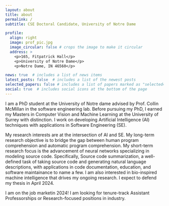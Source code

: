 ```yaml
---
layout: about
title: about
permalink: /
subtitle: CSE Doctoral Candidate, University of Notre Dame

profile:
  align: right
  image: prof_pic.jpg
  image_circular: false # crops the image to make it circular
  address: >
    <p>165, Fitpatrick Hall</p>
    <p>University of Notre Dame</p>
    <p>Notre Dame, IN 46560</p>

news: true  # includes a list of news items
latest_posts: false  # includes a list of the newest posts
selected_papers: false # includes a list of papers marked as "selected={true}"
social: true  # includes social icons at the bottom of the page
---
```


I am a PhD student at the University of Notre dame advised by Prof. Collin McMillan in the software engineering lab.  Before pursuing my PhD, I earned my Masters in Computer Vision and Machine Learning at the University of Surrey with distinction. I work on developing Artificial Intelligence (AI) techniques with applications in Software Engineering (SE). 


My research interests are at the intersection of AI and SE. My long-term research objective is to bridge the gap between human program comprehension and automatic program comprehension. My short-term research focus is the advancement of neural networks specializing in modeling source code. Specifically, Source code summarization, a well-defined task of taking source code and generating natural language descriptions, with applications in code documentation, education, and software maintainance to name a few. I am also interested in bio-inspired machine intelligence that drives my ongoing research. I expect to defend my thesis in April 2024.

I am on the job marketin 2024! I am looking for tenure-track Assistant Professorships or Research-focused positions in industry. 
